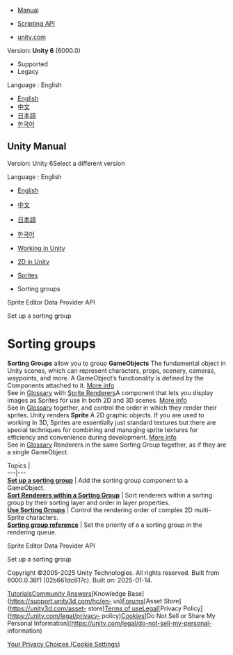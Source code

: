 [](https://docs.unity3d.com)

  * [Manual](../Manual/index.html)
  * [Scripting API](../ScriptReference/index.html)

  * [unity.com](https://unity.com/)

Version: **Unity 6** (6000.0)

  * Supported
  * Legacy

Language : English

  * [English](/Manual/sprite/sorting-group/sorting-group-landing.html)
  * [中文](/cn/current/Manual/sprite/sorting-group/sorting-group-landing.html)
  * [日本語](/ja/current/Manual/sprite/sorting-group/sorting-group-landing.html)
  * [한국어](/kr/current/Manual/sprite/sorting-group/sorting-group-landing.html)

[](https://docs.unity3d.com)

## Unity Manual

Version: Unity 6Select a different version

Language : English

  * [English](/Manual/sprite/sorting-group/sorting-group-landing.html)
  * [中文](/cn/current/Manual/sprite/sorting-group/sorting-group-landing.html)
  * [日本語](/ja/current/Manual/sprite/sorting-group/sorting-group-landing.html)
  * [한국어](/kr/current/Manual/sprite/sorting-group/sorting-group-landing.html)

  * [Working in Unity](../../working-in-unity.html)
  * [2D in Unity](../../Unity2D.html)
  * [Sprites](../../sprite/sprite-landing.html)
  * Sorting groups

[](../../sprite/sprite-editor/sprite-editor-data-provider-api.html)

Sprite Editor Data Provider API

[](../../sprite/sorting-group/set-sorting-group.html)

Set up a sorting group

# Sorting groups

**Sorting Groups** allow you to group **GameObjects** The fundamental object
in Unity scenes, which can represent characters, props, scenery, cameras,
waypoints, and more. A GameObject’s functionality is defined by the Components
attached to it. [More info](../../class-GameObject.html)  
See in [Glossary](../../Glossary.html#GameObject) with [Sprite
Renderers](../renderer/renderer-landing.html)A component that lets you display
images as Sprites for use in both 2D and 3D scenes. [More
info](../../sprite/renderer/renderer-landing.html)  
See in [Glossary](../../Glossary.html#SpriteRenderer) together, and control
the order in which they render their sprites. Unity renders **Sprite** A 2D
graphic objects. If you are used to working in 3D, Sprites are essentially
just standard textures but there are special techniques for combining and
managing sprite textures for efficiency and convenience during development.
[More info](../../sprite/sprite-landing.html)  
See in [Glossary](../../Glossary.html#Sprite) Renderers in the same Sorting
Group together, as if they are a single GameObject.

Topics |   
---|---  
[**Set up a sorting group**](set-sorting-group.html) | Add the sorting group component to a GameObject.  
[**Sort Renderers within a Sorting Group**](sort-renderers-within-sorting-group.html) | Sort renderers within a sorting group by their sorting layer and order in layer properties.  
[**Use Sorting Groups**](use-sorting-groups.html) | Control the rendering order of complex 2D multi-Sprite characters.  
[**Sorting group reference**](sorting-group-reference.html) | Set the priority of a a sorting group in the rendering queue.  
  
[](../../sprite/sprite-editor/sprite-editor-data-provider-api.html)

Sprite Editor Data Provider API

[](../../sprite/sorting-group/set-sorting-group.html)

Set up a sorting group

Copyright ©2005-2025 Unity Technologies. All rights reserved. Built from
6000.0.36f1 (02b661dc617c). Built on: 2025-01-14.

[Tutorials](https://learn.unity.com/)[Community
Answers](https://answers.unity3d.com)[Knowledge
Base](https://support.unity3d.com/hc/en-
us)[Forums](https://forum.unity3d.com)[Asset Store](https://unity3d.com/asset-
store)[Terms of
use](https://docs.unity3d.com/Manual/TermsOfUse.html)[Legal](https://unity.com/legal)[Privacy
Policy](https://unity.com/legal/privacy-
policy)[Cookies](https://unity.com/legal/cookie-policy)[Do Not Sell or Share
My Personal Information](https://unity.com/legal/do-not-sell-my-personal-
information)

[Your Privacy Choices (Cookie Settings)](javascript:void\(0\);)

